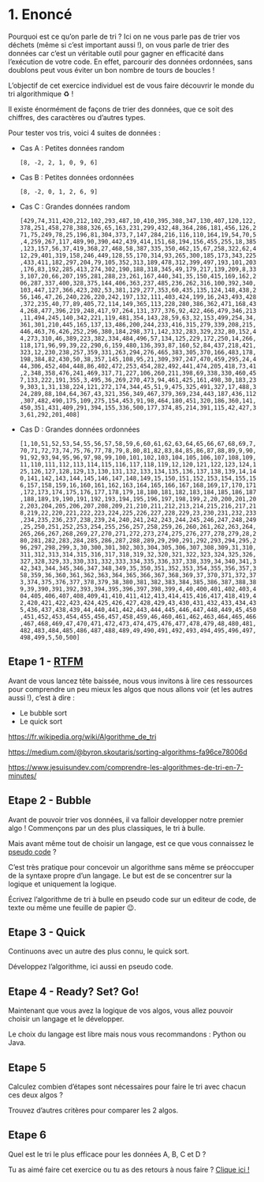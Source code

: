 # 1. Enoncé

Pourquoi est ce qu’on parle de tri ? Ici on ne vous parle pas de trier vos déchets (même si c’est important aussi !), on vous parle de trier des données car c’est un véritable outil pour gagner en efficacité dans l’exécution de votre code. En effet, parcourir des données ordonnées, sans doublons peut vous éviter un bon nombre de tours de boucles !

L’objectif de cet exercice individuel est de vous faire découvrir le monde du tri algorithmique ♻️ !

Il existe énormément de façons de trier des données, que ce soit des chiffres, des caractères ou d’autres types.

Pour tester vos tris, voici 4 suites de données :

- Cas A : Petites données random
    
    `[8, -2, 2, 1, 0, 9, 6]`
    
- Cas B : Petites données ordonnées
    
    `[8, -2, 0, 1, 2, 6, 9]`
    
- Cas C : Grandes données random
    
    `[429,74,311,420,212,102,293,487,10,410,395,308,347,130,407,120,122,378,251,458,278,388,326,65,163,231,299,432,48,364,286,181,456,126,271,75,249,78,25,196,81,304,373,7,147,284,216,116,110,164,19,54,70,5,4,259,267,117,489,90,390,442,439,414,151,68,194,156,455,255,18,385,123,157,56,37,419,368,27,468,58,387,335,350,462,15,67,258,322,62,412,29,401,319,158,246,449,128,55,170,314,93,265,300,185,173,343,225,433,411,182,297,204,79,105,352,313,189,478,312,399,497,193,101,203,176,83,192,285,413,274,302,190,188,318,345,49,179,217,139,209,8,333,107,20,66,207,195,281,288,23,261,167,440,341,35,150,415,169,162,206,287,337,400,328,375,144,406,363,237,485,236,262,316,100,392,340,103,447,127,366,423,202,53,381,129,277,353,60,435,135,124,148,438,256,146,47,26,240,226,220,242,197,132,111,403,424,199,16,243,493,428,372,235,40,77,89,405,72,114,149,365,113,228,280,386,362,471,168,434,268,477,396,219,248,417,97,264,131,377,376,92,422,466,479,346,213,11,494,245,140,342,221,119,481,354,143,28,59,63,32,153,499,254,34,361,301,210,445,165,137,13,486,200,244,233,416,315,279,339,208,215,446,463,76,426,252,296,380,184,298,371,142,332,283,329,232,80,152,44,273,310,46,389,223,382,334,484,496,57,134,125,229,172,250,14,266,118,171,96,99,39,22,290,6,159,480,136,393,87,160,52,84,437,218,421,323,12,230,238,257,359,331,263,294,276,465,383,305,370,166,483,178,198,384,82,430,50,38,357,145,108,95,21,309,397,247,470,459,295,24,444,306,452,404,448,86,402,472,253,454,282,492,441,474,205,418,73,41,2,348,358,476,241,469,317,71,227,106,260,211,398,69,338,330,460,457,133,222,191,355,3,495,36,269,270,473,94,461,425,161,498,30,183,239,303,1,31,138,224,121,272,174,344,45,51,9,475,325,491,327,17,488,324,289,88,104,64,367,43,321,356,349,467,379,369,234,443,187,436,112,307,482,490,175,109,275,154,453,91,98,464,180,451,320,186,360,141,450,351,431,409,291,394,155,336,500,177,374,85,214,391,115,42,427,33,61,292,201,408]`
    
- Cas D : Grandes données ordonnées
    
    `[1,10,51,52,53,54,55,56,57,58,59,6,60,61,62,63,64,65,66,67,68,69,7,70,71,72,73,74,75,76,77,78,79,8,80,81,82,83,84,85,86,87,88,89,9,90,91,92,93,94,95,96,97,98,99,100,101,102,103,104,105,106,107,108,109,11,110,111,112,113,114,115,116,117,118,119,12,120,121,122,123,124,125,126,127,128,129,13,130,131,132,133,134,135,136,137,138,139,14,140,141,142,143,144,145,146,147,148,149,15,150,151,152,153,154,155,156,157,158,159,16,160,161,162,163,164,165,166,167,168,169,17,170,171,172,173,174,175,176,177,178,179,18,180,181,182,183,184,185,186,187,188,189,19,190,191,192,193,194,195,196,197,198,199,2,20,200,201,202,203,204,205,206,207,208,209,21,210,211,212,213,214,215,216,217,218,219,22,220,221,222,223,224,225,226,227,228,229,23,230,231,232,233,234,235,236,237,238,239,24,240,241,242,243,244,245,246,247,248,249,25,250,251,252,253,254,255,256,257,258,259,26,260,261,262,263,264,265,266,267,268,269,27,270,271,272,273,274,275,276,277,278,279,28,280,281,282,283,284,285,286,287,288,289,29,290,291,292,293,294,295,296,297,298,299,3,30,300,301,302,303,304,305,306,307,308,309,31,310,311,312,313,314,315,316,317,318,319,32,320,321,322,323,324,325,326,327,328,329,33,330,331,332,333,334,335,336,337,338,339,34,340,341,342,343,344,345,346,347,348,349,35,350,351,352,353,354,355,356,357,358,359,36,360,361,362,363,364,365,366,367,368,369,37,370,371,372,373,374,375,376,377,378,379,38,380,381,382,383,384,385,386,387,388,389,39,390,391,392,393,394,395,396,397,398,399,4,40,400,401,402,403,404,405,406,407,408,409,41,410,411,412,413,414,415,416,417,418,419,42,420,421,422,423,424,425,426,427,428,429,43,430,431,432,433,434,435,436,437,438,439,44,440,441,442,443,444,445,446,447,448,449,45,450,451,452,453,454,455,456,457,458,459,46,460,461,462,463,464,465,466,467,468,469,47,470,471,472,473,474,475,476,477,478,479,48,480,481,482,483,484,485,486,487,488,489,49,490,491,492,493,494,495,496,497,498,499,5,50,500]`
    

## Etape 1 - [RTFM](https://fr.wikipedia.org/wiki/RTFM_(expression))

Avant de vous lancez tête baissée, nous vous invitons à lire ces ressources pour comprendre un peu mieux les algos que nous allons voir (et les autres aussi !), c’est à dire :

- Le bubble sort
- Le quick sort

https://fr.wikipedia.org/wiki/Algorithme_de_tri

https://medium.com/@byron.skoutaris/sorting-algorithms-fa96ce78006d

https://www.jesuisundev.com/comprendre-les-algorithmes-de-tri-en-7-minutes/

## Etape 2 - Bubble

Avant de pouvoir trier vos données, il va falloir developper notre premier algo ! Commençons par un des plus classiques, le tri à bulle.

Mais avant même tout de choisir un langage, est ce que vous connaissez le [pseudo code](https://fr.wikipedia.org/wiki/Pseudo-code) ?

C’est très pratique pour concevoir un algorithme sans même se préoccuper de la syntaxe propre d’un langage. Le but est de se concentrer sur la logique et uniquement la logique.

Écrivez l’algorithme de tri à bulle en pseudo code sur un editeur de code, de texte ou même une feuille de papier 😉.

## Etape 3 - Quick

Continuons avec un autre des plus connu, le quick sort. 

Développez l’algorithme, ici aussi en pseudo code.

## Etape 4 - Ready? Set? Go!

Maintenant que vous avez la logique de vos algos, vous allez pouvoir choisir un langage et le développer.

Le choix du langage est libre mais nous vous recommandons : Python ou Java.

## Etape 5

Calculez combien d’étapes sont nécessaires pour faire le tri avec chacun ces deux algos ?

Trouvez d’autres critères pour comparer les 2 algos.

## Etape 6

Quel est le tri le plus efficace pour les données A, B, C et D ?

Tu as aimé faire cet exercice ou tu as des retours à nous faire ? [Clique ici !](https://airtable.com/appXbfdqY0iZhnZgd/shrbWiQDMsH63nsj4)

